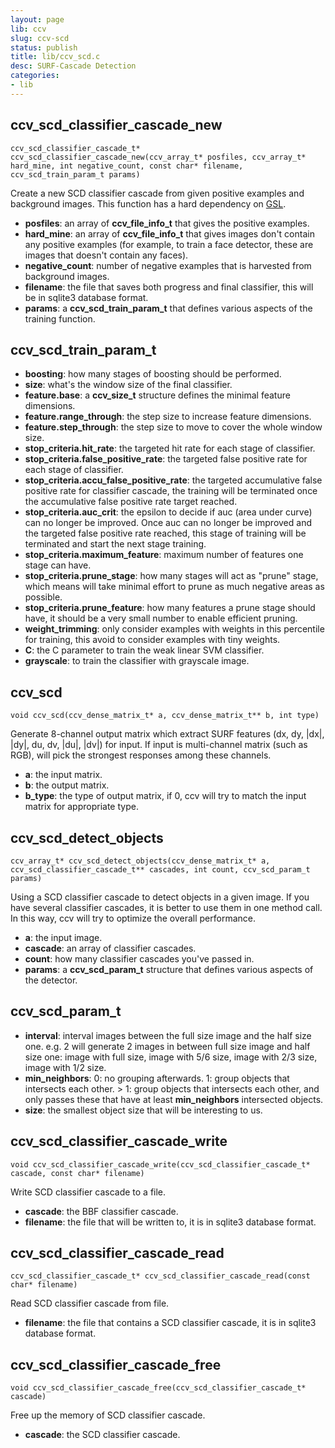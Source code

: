 ```yaml
---
layout: page
lib: ccv
slug: ccv-scd
status: publish
title: lib/ccv_scd.c
desc: SURF-Cascade Detection
categories:
- lib
---
```


ccv_scd_classifier_cascade_new
------------------------------

	ccv_scd_classifier_cascade_t* ccv_scd_classifier_cascade_new(ccv_array_t* posfiles, ccv_array_t* hard_mine, int negative_count, const char* filename, ccv_scd_train_param_t params)

Create a new SCD classifier cascade from given positive examples and background images. This function has a hard dependency on [GSL](http://www.gnu.org/software/gsl/).

 * **posfiles**: an array of **ccv\_file\_info\_t** that gives the positive examples.
 * **hard\_mine**: an array of **ccv\_file\_info\_t** that gives images don't contain any positive examples (for example, to train a face detector, these are images that doesn't contain any faces).
 * **negative\_count**: number of negative examples that is harvested from background images.
 * **filename**: the file that saves both progress and final classifier, this will be in sqlite3 database format.
 * **params**: a **ccv\_scd\_train\_param\_t** that defines various aspects of the training function.

ccv_scd_train_param_t
---------------------

 * **boosting**: how many stages of boosting should be performed.
 * **size**: what's the window size of the final classifier.
 * **feature.base**: a **ccv\_size\_t** structure defines the minimal feature dimensions.
 * **feature.range\_through**: the step size to increase feature dimensions.
 * **feature.step\_through**: the step size to move to cover the whole window size.
 * **stop\_criteria.hit\_rate**: the targeted hit rate for each stage of classifier.
 * **stop\_criteria.false\_positive\_rate**: the targeted false positive rate for each stage of classifier.
 * **stop\_criteria.accu\_false\_positive\_rate**: the targeted accumulative false positive rate for classifier cascade, the training will be terminated once the accumulative false positive rate target reached.
 * **stop\_criteria.auc\_crit**: the epsilon to decide if auc (area under curve) can no longer be improved. Once auc can no longer be improved and the targeted false positive rate reached, this stage of training will be terminated and start the next stage training.
 * **stop\_criteria.maximum\_feature**: maximum number of features one stage can have.
 * **stop\_criteria.prune\_stage**: how many stages will act as "prune" stage, which means will take minimal effort to prune as much negative areas as possible.
 * **stop\_criteria.prune\_feature**: how many features a prune stage should have, it should be a very small number to enable efficient pruning.
 * **weight\_trimming**: only consider examples with weights in this percentile for training, this avoid to consider examples with tiny weights.
 * **C**: the C parameter to train the weak linear SVM classifier.
 * **grayscale**: to train the classifier with grayscale image.

ccv_scd
-------

	void ccv_scd(ccv_dense_matrix_t* a, ccv_dense_matrix_t** b, int type)

Generate 8-channel output matrix which extract SURF features (dx, dy, \|dx\|, \|dy\|, du, dv, \|du\|, \|dv\|) for input. If input is multi-channel matrix (such as RGB), will pick the strongest responses among these channels.

 * **a**: the input matrix.
 * **b**: the output matrix.
 * **b_type**: the type of output matrix, if 0, ccv will try to match the input matrix for appropriate type.

ccv_scd_detect_objects
----------------------

	ccv_array_t* ccv_scd_detect_objects(ccv_dense_matrix_t* a, ccv_scd_classifier_cascade_t** cascades, int count, ccv_scd_param_t params)

Using a SCD classifier cascade to detect objects in a given image. If you have several classifier cascades, it is better to use them in one method call. In this way, ccv will try to optimize the overall performance.

 * **a**: the input image.
 * **cascade**: an array of classifier cascades.
 * **count**: how many classifier cascades you've passed in.
 * **params**: a **ccv\_scd\_param\_t** structure that defines various aspects of the detector.

ccv_scd_param_t
---------------

 * **interval**: interval images between the full size image and the half size one. e.g. 2 will generate 2 images in between full size image and half size one: image with full size, image with 5/6 size, image with 2/3 size, image with 1/2 size.
 * **min\_neighbors**: 0: no grouping afterwards. 1: group objects that intersects each other. > 1: group objects that intersects each other, and only passes these that have at least **min\_neighbors** intersected objects.
 * **size**: the smallest object size that will be interesting to us.

ccv_scd_classifier_cascade_write
--------------------------------

	void ccv_scd_classifier_cascade_write(ccv_scd_classifier_cascade_t* cascade, const char* filename)

Write SCD classifier cascade to a file.

 * **cascade**: the BBF classifier cascade.
 * **filename**: the file that will be written to, it is in sqlite3 database format.

ccv_scd_classifier_cascade_read
-------------------------------

	ccv_scd_classifier_cascade_t* ccv_scd_classifier_cascade_read(const char* filename)

Read SCD classifier cascade from file.

 * **filename**: the file that contains a SCD classifier cascade, it is in sqlite3 database format.

ccv_scd_classifier_cascade_free
-------------------------------

	void ccv_scd_classifier_cascade_free(ccv_scd_classifier_cascade_t* cascade)

Free up the memory of SCD classifier cascade.

 * **cascade**: the SCD classifier cascade.
